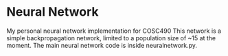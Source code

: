 # Neural Network

My personal neural network implementation for COSC490
This network is a simple backpropagation network, limited to a population size of ~15 at the moment.
The main neural network code is inside neuralnetwork.py.


